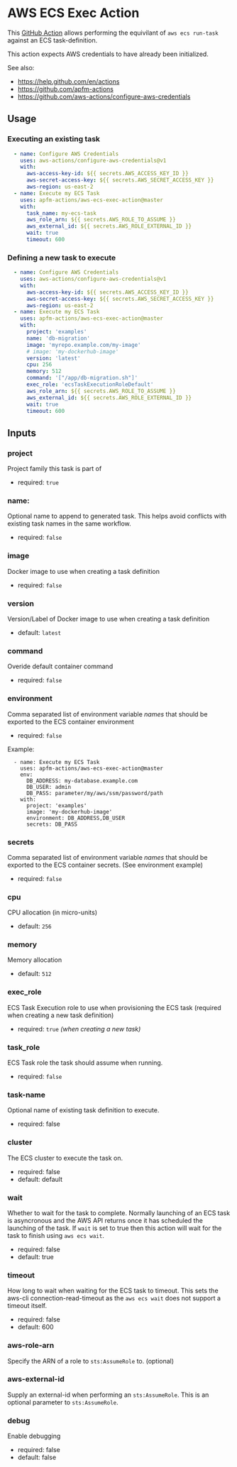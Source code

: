 AWS ECS Exec Action
===================

This [GitHub Action][GitHub Actions] allows performing the equivilant of
`aws ecs run-task` against an ECS task-definition.

This action expects AWS credentials to have already been initialized.

See also:
- https://help.github.com/en/actions
- https://github.com/apfm-actions
- https://github.com/aws-actions/configure-aws-credentials

Usage
-----

### Executing an existing task
```yaml
  - name: Configure AWS Credentials
    uses: aws-actions/configure-aws-credentials@v1
    with:
      aws-access-key-id: ${{ secrets.AWS_ACCESS_KEY_ID }}
      aws-secret-access-key: ${{ secrets.AWS_SECRET_ACCESS_KEY }}
      aws-region: us-east-2
  - name: Execute my ECS Task
    uses: apfm-actions/aws-ecs-exec-action@master
    with:
      task_name: my-ecs-task
      aws_role_arn: ${{ secrets.AWS_ROLE_TO_ASSUME }}
      aws_external_id: ${{ secrets.AWS_ROLE_EXTERNAL_ID }}
      wait: true
      timeout: 600
```

### Defining a new task to execute
```yaml
  - name: Configure AWS Credentials
    uses: aws-actions/configure-aws-credentials@v1
    with:
      aws-access-key-id: ${{ secrets.AWS_ACCESS_KEY_ID }}
      aws-secret-access-key: ${{ secrets.AWS_SECRET_ACCESS_KEY }}
      aws-region: us-east-2
  - name: Execute my ECS Task
    uses: apfm-actions/aws-ecs-exec-action@master
    with:
      project: 'examples'
      name: 'db-migration'
      image: 'myrepo.example.com/my-image'
      # image: 'my-dockerhub-image'
      version: 'latest'
      cpu: 256
      memory: 512
      command: '["/app/db-migration.sh"]'
      exec_role: 'ecsTaskExecutionRoleDefault'
      aws_role_arn: ${{ secrets.AWS_ROLE_TO_ASSUME }}
      aws_external_id: ${{ secrets.AWS_ROLE_EXTERNAL_ID }}
      wait: true
      timeout: 600
```


Inputs
------

### project
Project family this task is part of
- required: `true`

### name:
Optional name to append to generated task. This helps avoid conflicts with existing task names in the same workflow.
- required: `false`

### image
Docker image to use when creating a task definition
- required: `false`

### version
Version/Label of Docker image to use when creating a task definition
- default: `latest`

### command
Overide default container command
- required: `false`

### environment
Comma separated list of environment variable _names_ that should be exported to
the ECS container environment
- required: `false`

Example:
```
  - name: Execute my ECS Task
    uses: apfm-actions/aws-ecs-exec-action@master
    env:
      DB_ADDRESS: my-database.example.com
      DB_USER: admin
      DB_PASS: parameter/my/aws/ssm/password/path
    with:
      project: 'examples'
      image: 'my-dockerhub-image'
      environment: DB_ADDRESS,DB_USER
      secrets: DB_PASS
```

### secrets
Comma separated list of environment variable _names_ that should be exported to
the ECS container secrets. (See environment example)
- required: `false`

### cpu
CPU allocation (in micro-units)
- default: `256`

### memory
Memory allocation
- default: `512`

### exec_role
ECS Task Execution role to use when provisioning the ECS task (required when creating a new task definition)
- required: `true` _(when creating a new task)_

### task_role
ECS Task role the task should assume when running.
- required: `false`

### task-name ###
Optional name of existing task definition to execute.
- required: false

### cluster ###
The ECS cluster to execute the task on.
- required: false
- default: default

### wait ###
Whether to wait for the task to complete.  Normally launching of an ECS task is
asyncronous and the AWS API returns once it has scheduled the launching of the
task. If `wait` is set to true then this action will wait for the task to
finish using `aws ecs wait`.
- required: false
- default: true

### timeout ###
How long to wait when waiting for the ECS task to timeout. This sets the
aws-cli connection-read-timeout as the `aws ecs wait` does not support a
timeout itself.
- required: false
- default: 600

### aws-role-arn ###
Specify the ARN of a role to `sts:AssumeRole` to. (optional)

### aws-external-id ###
Supply an external-id when performing an `sts:AssumeRole`. This is an optional
parameter to `sts:AssumeRole`.

### debug ###
Enable debugging
- required: false
- default: false

[//]: # (The following are reference links used elsewhere in the document)

[Git]: https://git-scm.com/
[GitHub]: https://www.github.com
[GitHub Actions]: https://help.github.com/en/actions
[Terraform]: https://www.terraform.io/
[Docker]: https://www.docker.com
[Dockerfile]: https://docs.docker.com/engine/reference/builder/
